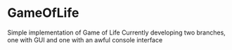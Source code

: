 # GameOfLife
Simple implementation of Game of Life
Currently developing two branches, one with GUI and one with an awful console interface 
